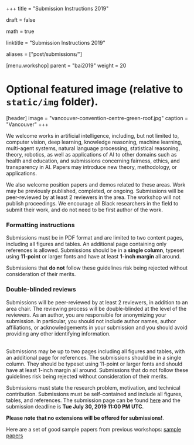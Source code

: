 +++
title = "Submission Instructions 2019"

draft = false

math = true

linktitle = "Submission Instructions 2019"

aliases = ["post/submissions/"]

[menu.workshop]
    parent = "bai2019"
    weight = 20

# Optional featured image (relative to `static/img` folder).
[header]
image = "vancouver-convention-centre-green-roof.jpg"
caption = "Vancouver"
+++

We welcome works in artificial intelligence, including, but not limited to, computer vision, deep learning, knowledge reasoning, machine learning, multi-agent systems, natural language processing, statistical reasoning, theory, robotics, as well as applications of AI to other domains such as health and education, and submissions concerning fairness, ethics, and transparency in AI. Papers may introduce new theory, methodology, or applications.

We also welcome position papers and demos related to these areas. Work may be previously published, completed, or ongoing. Submissions will be peer-reviewed by at least 2 reviewers in the area. The workshop will not publish proceedings. We encourage all Black researchers in the field to submit their work, and do not need to be first author of the work. 

### Formatting instructions
Submissions must be in PDF format and are limited to two content pages, including all figures and tables. An additional page containing only references is allowed. Submissions should be in a __single column__, typeset using __11-point__ or larger fonts and have at least __1-inch margin__ all around. 

Submissions that __do not__ follow these guidelines risk being rejected without consideration of their merits. 

### Double-blinded reviews
Submissions will be peer-reviewed by at least 2 reviewers, in addition to an area chair. The reviewing process will be double-blinded at the level of the reviewers. As an author, you are responsible for anonymizing your submission. In particular, you should not include author names, author affiliations, or acknowledgements in your submission and you should avoid providing any other identifying information.


<br>
Submissions may be up to two pages including all figures and tables, with an additional page for references. The submissions should be in a single column. They should be typeset using 11-point or larger fonts and should have at least 1-inch margin all around. Submissions that do not follow these guidelines risk being rejected without consideration of their merits.  
<br>

Submissions must state the research problem, motivation, and technical contribution. Submissions must be self-contained and include all figures, tables, and references. The submission page can be found [here](https://cmt3.research.microsoft.com/BLACKINAI2019) and the submission deadline is __Tue July 30, 2019 11:00 PM UTC__. 

**Please note that no extensions will be offered for submissions!**.

Here are a set of good sample papers from previous workshops: [sample papers](https://github.com/blackinai/blackinai.github.io/tree/master/papers)
